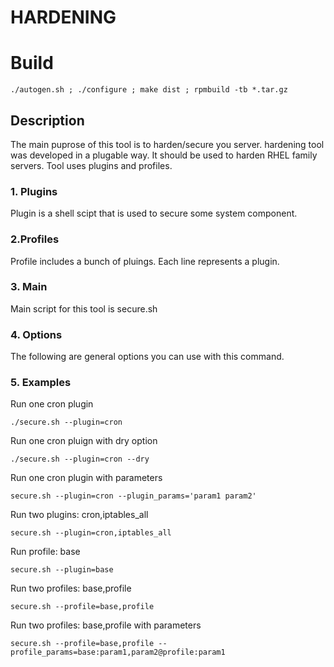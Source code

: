 # HARDENING


# Build

```
./autogen.sh ; ./configure ; make dist ; rpmbuild -tb *.tar.gz
```


## Description
The main puprose of this tool is to harden/secure you server.
hardening tool was developed in a plugable way. It should be used to harden RHEL family servers. Tool uses plugins and profiles.

### 1. Plugins

Plugin is a shell scipt that is used to secure some system component.

### 2.Profiles

Profile includes a bunch of pluings. Each line represents a plugin.

### 3. Main

Main script for this tool is secure.sh

### 4. Options

The following are general options you can use with this command.

### 5. Examples

Run one cron plugin

```
./secure.sh --plugin=cron
```

Run one cron pluign with dry option

```
./secure.sh --plugin=cron --dry
```

Run one cron plugin with parameters

```
secure.sh --plugin=cron --plugin_params='param1 param2'
```

Run two plugins: cron,iptables_all

```
secure.sh --plugin=cron,iptables_all
```

Run profile: base

```secure.sh --plugin=base```

Run two profiles: base,profile

```
secure.sh --profile=base,profile
```

Run two profiles: base,profile with parameters

```
secure.sh --profile=base,profile --profile_params=base:param1,param2@profile:param1
```
